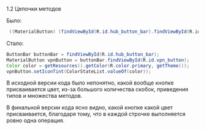 1.2 Цепочки методов

Было:

```java
 ((MaterialButton) (findViewById(R.id.hub_button_bar).findViewById(R.id.vpn_button))).setIconTint(ColorStateList.valueOf(getResources().getColor(R.color.primary, getTheme())));
```

Стало:

```java
ButtonBar buttonBar = findViewById(R.id.hub_button_bar);
MaterialButton vpnButton = buttonBar.findViewById(R.id.vpn_button);
Color color = getResources().getColor(R.color.primary, getTheme());
vpnButton.setIconTint(ColorStateList.valueOf(color));
```

В исходной версии кода было непонятно, какой вообще кнопке присваивается цвет, из-за большого количества
скобок, приведения типов и множества методов.

В финальной версии кода ясно видно, какой кнопке какой цвет присваивается, благодаря тому, что в каждой
строчке выполняется ровно одна операция.
